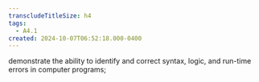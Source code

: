 ```yaml
---
transcludeTitleSize: h4
tags:
  - A4.1
created: 2024-10-07T06:52:18.000-0400
---
```

demonstrate the ability to identify and correct syntax, logic, and run-time errors in computer programs;